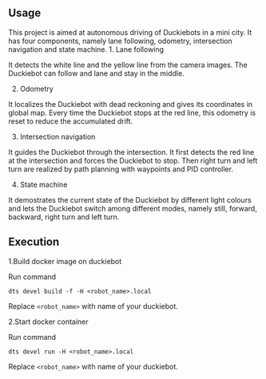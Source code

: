 ## Usage
This project is aimed at autonomous driving of Duckiebots in a mini city. It has four components, namely lane following, odometry, intersection navigation and state machine. 1. Lane following

It detects the white line and the yellow line from the camera images. The Duckiebot can follow and lane and stay in the middle.

2. Odometry

It localizes the Duckiebot with dead reckoning and gives its coordinates in global map. Every time the Duckiebot stops at the red line, this odometry is reset to reduce the accumulated drift.

3. Intersection navigation

It guides the Duckiebot through the intersection. It first detects the red line at the intersection and forces the Duckiebot to stop. Then right turn and left turn are realized by path planning with waypoints and PID controller.

4. State machine

It demostrates the current state of the Duckiebot by different light colours and lets the Duckiebot switch among different modes, namely still, forward, backward, right turn and left turn.

## Execution
1.Build docker image on duckiebot

Run command

`dts devel build -f -H <robot_name>.local`

Replace `<robot_name>` with name of your duckiebot.

2.Start docker container

Run command

`dts devel run -H <robot_name>.local`

Replace `<robot_name>` with name of your duckiebot.

